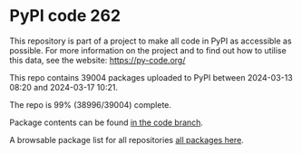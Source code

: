 # PyPI code 262

This repository is part of a project to make all code in PyPI as accessible as possible. For more information 
on the project and to find out how to utilise this data, see the website: https://py-code.org/

This repo contains 39004 packages uploaded to PyPI between 
2024-03-13 08:20 and 2024-03-17 10:21.

The repo is 99% (38996/39004) complete.

Package contents can be found [in the code branch](https://github.com/pypi-data/pypi-mirror-262/tree/code/packages).

A browsable package list for all repositories [all packages here](https://py-code.org/repositories/pypi-mirror-262).


